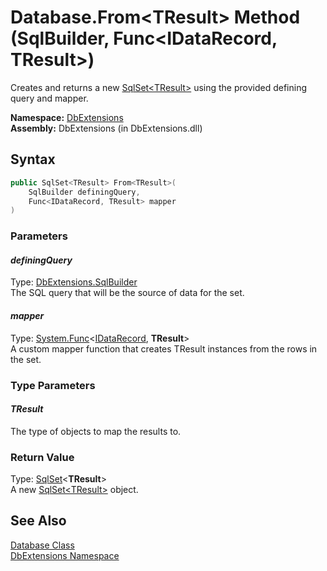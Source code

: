 Database.From&lt;TResult> Method (SqlBuilder, Func&lt;IDataRecord, TResult>)
============================================================================
Creates and returns a new [SqlSet&lt;TResult>][1] using the provided defining query and mapper.

**Namespace:** [DbExtensions][2]  
**Assembly:** DbExtensions (in DbExtensions.dll)

Syntax
------

```csharp
public SqlSet<TResult> From<TResult>(
	SqlBuilder definingQuery,
	Func<IDataRecord, TResult> mapper
)

```

### Parameters

#### *definingQuery*
Type: [DbExtensions.SqlBuilder][3]  
The SQL query that will be the source of data for the set.

#### *mapper*
Type: [System.Func][4]&lt;[IDataRecord][5], **TResult**>  
A custom mapper function that creates TResult instances from the rows in the set.

### Type Parameters

#### *TResult*
The type of objects to map the results to.

### Return Value
Type: [SqlSet][1]&lt;**TResult**>  
A new [SqlSet&lt;TResult>][1] object.

See Also
--------
[Database Class][6]  
[DbExtensions Namespace][2]  

[1]: ../SqlSet_1/README.md
[2]: ../README.md
[3]: ../SqlBuilder/README.md
[4]: http://msdn.microsoft.com/en-us/library/bb549151
[5]: http://msdn.microsoft.com/en-us/library/93wb1heh
[6]: README.md